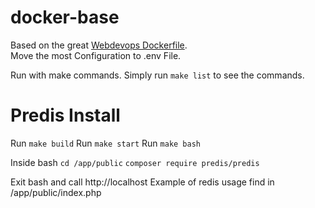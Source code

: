 # docker-base
Based on the great [Webdevops Dockerfile](https://github.com/webdevops/Dockerfile).  
Move the most Configuration to .env File. 

Run with make commands. Simply run `make list` to see the commands.

# Predis Install
Run  `make build`
Run  `make start`
Run  `make bash`

Inside bash  `cd /app/public`
             `composer require predis/predis`  

Exit bash and call http://localhost
Example of redis usage find in /app/public/index.php